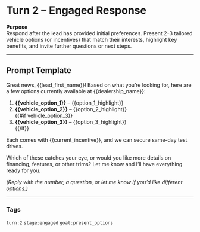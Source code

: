 # Turn 2 – Engaged Response

**Purpose**  
Respond after the lead has provided initial preferences. Present 2-3 tailored vehicle options (or incentives) that match their interests, highlight key benefits, and invite further questions or next steps.

---

## Prompt Template

Great news, {{lead_first_name}}! Based on what you’re looking for, here are a few options currently available at {{dealership_name}}:

1. **{{vehicle_option_1}}** – {{option_1_highlight}}
2. **{{vehicle_option_2}}** – {{option_2_highlight}}  
   {{#if vehicle_option_3}}
3. **{{vehicle_option_3}}** – {{option_3_highlight}}  
   {{/if}}

Each comes with {{current_incentive}}, and we can secure same-day test drives.

Which of these catches your eye, or would you like more details on financing, features, or other trims? Let me know and I’ll have everything ready for you.

_(Reply with the number, a question, or let me know if you’d like different options.)_

---

### Tags

`turn:2` `stage:engaged` `goal:present_options`
